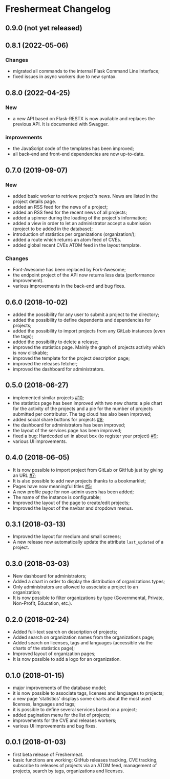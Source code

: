 Freshermeat Changelog
=====================

## 0.9.0 (not yet released)

###



## 0.8.1 (2022-05-06)

### Changes

- migrated all commands to the internal Flask Command Line Interface;
- fixed issues in async workers due to new syntax.


## 0.8.0 (2022-04-25)

### New

- a new API based on Flask-RESTX is now available and replaces the previous API.
  It is documented with Swagger.

### improvements

- the JavaScript code of the templates has been improved;
- all back-end and front-end dependencies are now up-to-date.


## 0.7.0 (2019-09-07)

### New

- added basic worker to retrieve project's news. News are listed in the
  project details page.
- added an RSS feed for the news of a project;
- added an RSS feed for the recent news of all projects;
- added a spinner during the loading of the project's information;
- added a view in order to let an administrator accept a submission (project
  to be added in the database);
- introduction of statistics per organizations (organization/<org-name>);
- added a route which returns an atom feed of CVEs.
- added global recent CVEs ATOM feed in the layout template.

### Changes

- Font-Awesome has been replaced by Fork-Awesome;
- the endpoint project of the API now returns less data (performance
  improvement).
- various improvements in the back-end and bug fixes.


## 0.6.0 (2018-10-02)

- added the possibility for any user to submit a project to the directory;
- added the possibility to define dependents and dependencies for projects;
- added the possibility to import projects from any GitLab instances (even the
  tags);
- added the possibility to delete a release;
- improved the statistics page. Mainly the graph of projects activity which is
  now clickable;
- improved the template for the project description page;
- improved the releases fetcher;
- improved the dashboard for administrators.

## 0.5.0 (2018-06-27)

- implemented similar projects
  [#10](https://git.sr.ht/~cedric/freshermeat/issues/10);
- the statistics page has been improved with two new charts: a pie chart for
  the activity of the projects and a pie for the number of projects submitted
  per contributor. The tag cloud has also been improved;
- added social share buttons for projects
  [#8](https://git.sr.ht/~cedric/freshermeat/issues/8);
- the dashboard for administrators has been improved;
- the layout of the services page has been improved;
- fixed a bug: Hardcoded url in about box (to register your project)
  [#9](https://git.sr.ht/~cedric/freshermeat/issues/9);
- various UI improvements.

## 0.4.0 (2018-06-05)

- It is now possible to import project from GitLab or GitHub just by giving
  an URL [#7](https://git.sr.ht/~cedric/freshermeat/issues/7);
- It is also possible to add new projects thanks to a bookmarklet;
- Pages have now meaningful titles
  [#5](https://git.sr.ht/~cedric/freshermeat/issues/5);
- A new profile page for non-admin users has been added;
- The name of the instance is configurable;
- Improved the layout of the page to create/edit projects;
- Improved the layout of the navbar and dropdown menus.

## 0.3.1 (2018-03-13)

- Improved the layout for medium and small screens;
- A new release now automatically update the attribute ``last_updated`` of a
  project.

## 0.3.0 (2018-03-03)

- New dashboard for administrators;
- Added a chart in order to display the distribution of organizations types;
- Only administrators are allowed to associate a project to an organization;
- It is now possible to filter organizations by type (Governmental, Private,
  Non-Profit, Education, etc.).

## 0.2.0 (2018-02-24)

- Added full-text search on description of projects;
- Added search on organization names from the organizations page;
- Added search on licenses, tags and languages (accessible via the charts of the
  statistics page);
- Improved layout of organization pages;
- It is now possible to add a logo for an organization.

## 0.1.0 (2018-01-15)

- major improvements of the database model;
- it is now possible to associate tags, licenses and languages to projects;
- a new page 'statistics' displays some charts about the most used licenses,
  languages and tags;
- it is possible to define several services based on a project;
- added pagination menu for the list of projects;
- improvements for the CVE and releases workers;
- various UI improvements and bug fixes.

## 0.0.1 (2018-01-03)

- first beta release of Freshermeat.
- basic functions are working: GitHub releases tracking, CVE tracking,
  subscribe to releases of projects via an ATOM feed, management of
  projects, search by tags, organizations and licenses.
